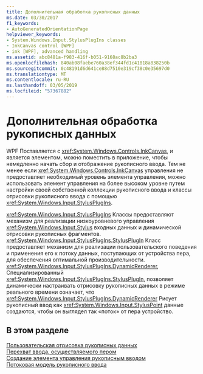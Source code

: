 ```yaml
---
title: Дополнительная обработка рукописных данных
ms.date: 03/30/2017
f1_keywords:
- AutoGeneratedOrientationPage
helpviewer_keywords:
- System.Windows.Input.StylusPlugIns classes
- InkCanvas control [WPF]
- ink [WPF], advanced handling
ms.assetid: abc8481a-f983-416f-b051-9168ac8b2ba3
ms.openlocfilehash: 840ab08faebe760a38ef344fd1c41818a838250b
ms.sourcegitcommit: 0c48191d6d641ce88d7510e319cf38c0e35697d0
ms.translationtype: MT
ms.contentlocale: ru-RU
ms.lasthandoff: 03/05/2019
ms.locfileid: "57367882"
---
```

# <a name="advanced-ink-handling"></a>Дополнительная обработка рукописных данных
WPF Поставляется с <xref:System.Windows.Controls.InkCanvas>, и является элементом, можно поместить в приложение, чтобы немедленно начать сбор и отображение рукописного ввода. Тем не менее если <xref:System.Windows.Controls.InkCanvas> управления не предоставляет необходимый уровень элемента управления, можно использовать элемент управления на более высоком уровне путем настройки своей собственной коллекции рукописного ввода и классы отрисовки рукописного ввода с помощью <xref:System.Windows.Input.StylusPlugIns>.  
  
 <xref:System.Windows.Input.StylusPlugIns> Классы предоставляют механизм для реализации низкоуровневого управления <xref:System.Windows.Input.Stylus> входных данных и динамической отрисовки рукописных фрагментов. <xref:System.Windows.Input.StylusPlugIns.StylusPlugIn> Класс предоставляет механизм для реализации пользовательского поведения и применения его к потоку данных, поступающих от устройства пера, для обеспечения оптимальной производительности. <xref:System.Windows.Input.StylusPlugIns.DynamicRenderer>, Специализированный <xref:System.Windows.Input.StylusPlugIns.StylusPlugIn>, позволяет динамически настраивать отрисовку рукописных данных в режиме реального времени означает, что <xref:System.Windows.Input.StylusPlugIns.DynamicRenderer> Рисует рукописный ввод как <xref:System.Windows.Input.StylusPoint> данные создаются, чтобы он выглядел так «поток» от пера устройство.  
  
## <a name="in-this-section"></a>В этом разделе  
 [Пользовательская отрисовка рукописных данных](custom-rendering-ink.md)  
  [Перехват ввода, осуществляемого пером](intercepting-input-from-the-stylus.md)  
  [Создание элемента управления рукописным вводом](creating-an-ink-input-control.md)  
  [Потоковая модель рукописного ввода](the-ink-threading-model.md)
